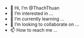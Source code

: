 - 👋 Hi, I’m @ThachThuan
- 👀 I’m interested in ...
- 🌱 I’m currently learning ...
- 💞️ I’m looking to collaborate on ...
- 📫 How to reach me ...

<!---
ThachThuan/ThachThuan is a ✨ special ✨ repository because its `README.md` (this file) appears on your GitHub profile.
You can click the Preview link to take a look at your changes.
--->
